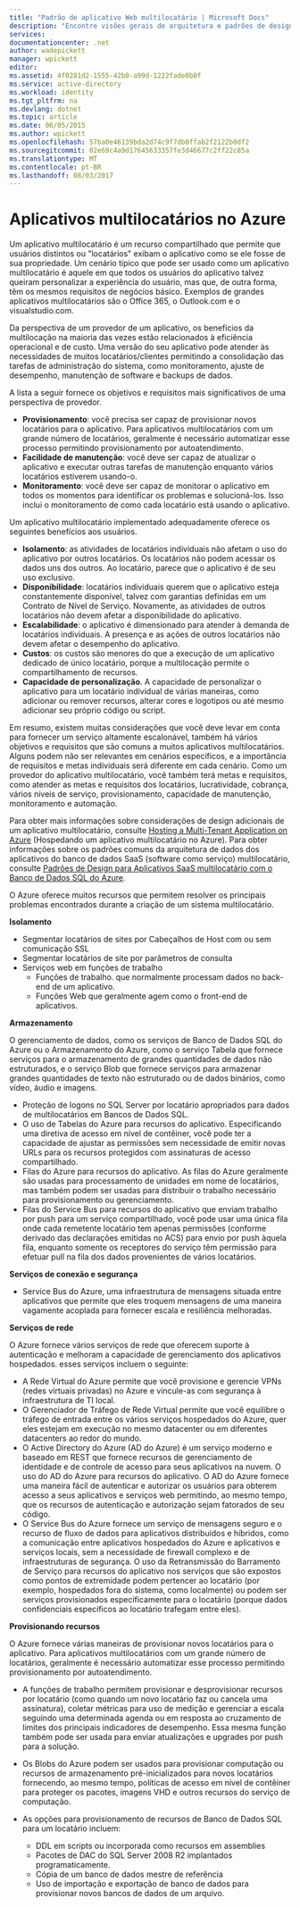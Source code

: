 ```yaml
---
title: "Padrão de aplicativo Web multilocatário | Microsoft Docs"
description: "Encontre visões gerais de arquitetura e padrões de design que descrevem como implementar um aplicativo Web multilocatário no Azure."
services: 
documentationcenter: .net
author: wadepickett
manager: wpickett
editor: 
ms.assetid: 4f0281d2-1555-42b0-a99d-1222fade0b0f
ms.service: active-directory
ms.workload: identity
ms.tgt_pltfrm: na
ms.devlang: dotnet
ms.topic: article
ms.date: 06/05/2015
ms.author: wpickett
ms.openlocfilehash: 57ba0e46139bda2d74c9f7db0ffab2f2122b0df2
ms.sourcegitcommit: 02e69c4a9d17645633357fe3d46677c2ff22c85a
ms.translationtype: MT
ms.contentlocale: pt-BR
ms.lasthandoff: 08/03/2017
---
```

# <a name="multitenant-applications-in-azure"></a>Aplicativos multilocatários no Azure
Um aplicativo multilocatário é um recurso compartilhado que permite que usuários distintos ou "locatários" exibam o aplicativo como se ele fosse de sua propriedade. Um cenário típico que pode ser usado como um aplicativo multilocatário é aquele em que todos os usuários do aplicativo talvez queiram personalizar a experiência do usuário, mas que, de outra forma, têm os mesmos requisitos de negócios básico. Exemplos de grandes aplicativos multilocatários são o Office 365, o Outlook.com e o visualstudio.com.

Da perspectiva de um provedor de um aplicativo, os benefícios da multilocação na maioria das vezes estão relacionados à eficiência operacional e de custo. Uma versão do seu aplicativo pode atender às necessidades de muitos locatários/clientes permitindo a consolidação das tarefas de administração do sistema, como monitoramento, ajuste de desempenho, manutenção de software e backups de dados.

A lista a seguir fornece os objetivos e requisitos mais significativos de uma perspectiva de provedor.

* **Provisionamento**: você precisa ser capaz de provisionar novos locatários para o aplicativo.  Para aplicativos multilocatários com um grande número de locatários, geralmente é necessário automatizar esse processo permitindo provisionamento por autoatendimento.
* **Facilidade de manutenção**: você deve ser capaz de atualizar o aplicativo e executar outras tarefas de manutenção enquanto vários locatários estiverem usando-o.
* **Monitoramento**: você deve ser capaz de monitorar o aplicativo em todos os momentos para identificar os problemas e solucioná-los. Isso inclui o monitoramento de como cada locatário está usando o aplicativo.

Um aplicativo multilocatário implementado adequadamente oferece os seguintes benefícios aos usuários.

* **Isolamento**: as atividades de locatários individuais não afetam o uso do aplicativo por outros locatários. Os locatários não podem acessar os dados uns dos outros. Ao locatário, parece que o aplicativo é de seu uso exclusivo.
* **Disponibilidade**: locatários individuais querem que o aplicativo esteja constantemente disponível, talvez com garantias definidas em um Contrato de Nível de Serviço. Novamente, as atividades de outros locatários não devem afetar a disponibilidade do aplicativo.
* **Escalabilidade**: o aplicativo é dimensionado para atender à demanda de locatários individuais. A presença e as ações de outros locatários não devem afetar o desempenho do aplicativo.
* **Custos**: os custos são menores do que a execução de um aplicativo dedicado de único locatário, porque a multilocação permite o compartilhamento de recursos.
* **Capacidade de personalização**. A capacidade de personalizar o aplicativo para um locatário individual de várias maneiras, como adicionar ou remover recursos, alterar cores e logotipos ou até mesmo adicionar seu próprio código ou script.

Em resumo, existem muitas considerações que você deve levar em conta para fornecer um serviço altamente escalonável, também há vários objetivos e requisitos que são comuns a muitos aplicativos multilocatários. Alguns podem não ser relevantes em cenários específicos, e a importância de requisitos e metas individuais será diferente em cada cenário. Como um provedor do aplicativo multilocatário, você também terá metas e requisitos, como atender as metas e requisitos dos locatários, lucratividade, cobrança, vários níveis de serviço, provisionamento, capacidade de manutenção, monitoramento e automação.

Para obter mais informações sobre considerações de design adicionais de um aplicativo multilocatário, consulte [Hosting a Multi-Tenant Application on Azure][Hosting a Multi-Tenant Application on Azure] (Hospedando um aplicativo multilocatário no Azure). Para obter informações sobre os padrões comuns da arquitetura de dados dos aplicativos do banco de dados SaaS (software como serviço) multilocatário, consulte [Padrões de Design para Aplicativos SaaS multilocatário com o Banco de Dados SQL do Azure](sql-database/sql-database-design-patterns-multi-tenancy-saas-applications.md). 

O Azure oferece muitos recursos que permitem resolver os principais problemas encontrados durante a criação de um sistema multilocatário.

**Isolamento**

* Segmentar locatários de sites por Cabeçalhos de Host com ou sem comunicação SSL
* Segmentar locatários de site por parâmetros de consulta
* Serviços web em funções de trabalho
  * Funções de trabalho. que normalmente processam dados no back-end de um aplicativo.
  * Funções Web que geralmente agem como o front-end de aplicativos.

**Armazenamento**

O gerenciamento de dados, como os serviços de Banco de Dados SQL do Azure ou o Armazenamento do Azure, como o serviço Tabela que fornece serviços para o armazenamento de grandes quantidades de dados não estruturados, e o serviço Blob que fornece serviços para armazenar grandes quantidades de texto não estruturado ou de dados binários, como vídeo, áudio e imagens.

* Proteção de logons no SQL Server por locatário apropriados para dados de multilocatários em Bancos de Dados SQL.
* O uso de Tabelas do Azure para recursos do aplicativo. Especificando uma diretiva de acesso em nível de contêiner, você pode ter a capacidade de ajustar as permissões sem necessidade de emitir novas URLs para os recursos protegidos com assinaturas de acesso compartilhado.
* Filas do Azure para recursos do aplicativo. As filas do Azure geralmente são usadas para processamento de unidades em nome de locatários, mas também podem ser usadas para distribuir o trabalho necessário para provisionamento ou gerenciamento.
* Filas do Service Bus para recursos do aplicativo que enviam trabalho por push para um serviço compartilhado, você pode usar uma única fila onde cada remetente locatário tem apenas permissões (conforme derivado das declarações emitidas no ACS) para envio por push àquela fila, enquanto somente os receptores do serviço têm permissão para efetuar pull na fila dos dados provenientes de vários locatários.

**Serviços de conexão e segurança**

* Service Bus do Azure, uma infraestrutura de mensagens situada entre aplicativos que permite que eles troquem mensagens de uma maneira vagamente acoplada para fornecer escala e resiliência melhoradas.

**Serviços de rede**

O Azure fornece vários serviços de rede que oferecem suporte à autenticação e melhoram a capacidade de gerenciamento dos aplicativos hospedados. esses serviços incluem o seguinte:

* A Rede Virtual do Azure permite que você provisione e gerencie VPNs (redes virtuais privadas) no Azure e vincule-as com segurança à infraestrutura de TI local.
* O Gerenciador de Tráfego de Rede Virtual permite que você equilibre o tráfego de entrada entre os vários serviços hospedados do Azure, quer eles estejam em execução no mesmo datacenter ou em diferentes datacenters ao redor do mundo.
* O Active Directory do Azure (AD do Azure) é um serviço moderno e baseado em REST que fornece recursos de gerenciamento de identidade e de controle de acesso para seus aplicativos na nuvem. O uso do AD do Azure para recursos do aplicativo. O AD do Azure fornece uma maneira fácil de autenticar e autorizar os usuários para obterem acesso a seus aplicativos e serviços web permitindo, ao mesmo tempo, que os recursos de autenticação e autorização sejam fatorados de seu código.
* O Service Bus do Azure fornece um serviço de mensagens seguro e o recurso de fluxo de dados para aplicativos distribuídos e híbridos, como a comunicação entre aplicativos hospedados do Azure e aplicativos e serviços locais, sem a necessidade de firewall complexo e de infraestruturas de segurança. O uso da Retransmissão do Barramento de Serviço para recursos do aplicativo nos serviços que são expostos como pontos de extremidade podem pertencer ao locatário (por exemplo, hospedados fora do sistema, como localmente) ou podem ser serviços provisionados especificamente para o locatário (porque dados confidenciais específicos ao locatário trafegam entre eles).

**Provisionando recursos**

O Azure fornece várias maneiras de provisionar novos locatários para o aplicativo. Para aplicativos multilocatários com um grande número de locatários, geralmente é necessário automatizar esse processo permitindo provisionamento por autoatendimento.

* A funções de trabalho permitem provisionar e desprovisionar recursos por locatário (como quando um novo locatário faz ou cancela uma assinatura), coletar métricas para uso de medição e gerenciar a escala seguindo uma determinada agenda ou em resposta ao cruzamento de limites dos principais indicadores de desempenho. Essa mesma função também pode ser usada para enviar atualizações e upgrades por push para a solução.
* Os Blobs do Azure podem ser usados para provisionar computação ou recursos de armazenamento pré-inicializados para novos locatários fornecendo, ao mesmo tempo, políticas de acesso em nível de contêiner para proteger os pacotes, imagens VHD e outros recursos do serviço de computação.
* As opções para provisionamento de recursos de Banco de Dados SQL para um locatário incluem:
  
  * DDL em scripts ou incorporada como recursos em assemblies
  * Pacotes de DAC do SQL Server 2008 R2 implantados programaticamente.
  * Cópia de um banco de dados mestre de referência
  * Uso de importação e exportação de banco de dados para provisionar novos bancos de dados de um arquivo.

<!--links-->

[Hosting a Multi-Tenant Application on Azure]: http://msdn.microsoft.com/library/hh534480.aspx
[Designing Multitenant Applications on Azure]: http://msdn.microsoft.com/library/windowsazure/hh689716

